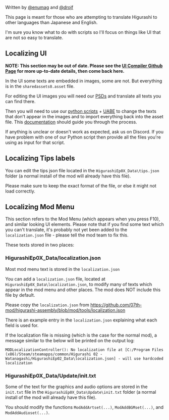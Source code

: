 Written by [@enumag](https://github.com/enumag) and [@drojf](https://github.com/drojf)

This page is meant for those who are attempting to translate Higurashi to other languages than Japanese and English.

I'm sure you know what to do with scripts so I'll focus on things like UI that are not so easy to translate.

## Localizing UI

**NOTE: This section may be out of date. Please see the [UI Compiler Github Page](https://github.com/07th-mod/ui-editing-scripts) for more up-to-date details, then come back here.**

In the UI some texts are embedded in images, some are not. But everything is in the `sharedassets0.asset` file.

For editing the UI images you will need our [PSDs](https://07th-mod.com/misc/translation_psds.7z) and translate all texts you can find there.

Then you will need to use our [python scripts](https://github.com/07th-mod/ui-editing-scripts) + [UABE](https://7daystodie.com/forums/showthread.php?22675-Unity-Assets-Bundle-Extractor) to change the texts that don't appear in the images and to import everything back into the asset file. This [documentation](https://github.com/07th-mod/ui-editing-scripts) should guide you through the process.

If anything is unclear or doesn't work as expected, ask us on Discord. If you have problem with one of our Python script then provide all the files you're using as input for that script.


## Localizing Tips labels

You can edit the tips json file located in the `HigurashiEp0X_Data\tips.json` folder (a normal install of the mod will already have this file).

Please make sure to keep the exact format of the file, or else it might not load correctly.

## Localizing Mod Menu

This section refers to the Mod Menu (which appears when you press F10), and similar looking UI elements. Please note that if you find some text which you can't translate, it's probably not yet been added to the `localization.json` file - please tell the mod team to fix this.

These texts stored in two places:

### HigurashiEp0X_Data/localization.json

Most mod menu text is stored in the `localization.json`

You can add a `localization.json` file, located at `HigurashiEp0X_Data\localization.json`, to modify many of texts which appear in the mod menu and other places. The mod does NOT include this file by default.

Please copy the `localization.json` from <https://github.com/07th-mod/higurashi-assembly/blob/mod/tools/localization.json>

There is an example entry in the `localization.json` explaining what each field is used for.

If the localization file is missing (which is the case for the normal mod), a message similar to the below will be printed on the output log:

`MODLocalizationController(): No localization file at [C:/Program Files (x86)/Steam/steamapps/common/Higurashi 02 - Watanagashi/HigurashiEp02_Data\localization.json] - will use hardcoded localization`

### HigurashiEp0X_Data/Update/init.txt

Some of the text for the graphics and audio options are stored in the `init.txt` file in the `HigurashiEp0X_Data\Update\init.txt` folder (a normal install of the mod will already have this file).

You should modify the functions `ModAddArtset(...)`, `ModAddBGMset(...)`, and `ModAddAudioset(...)`.
